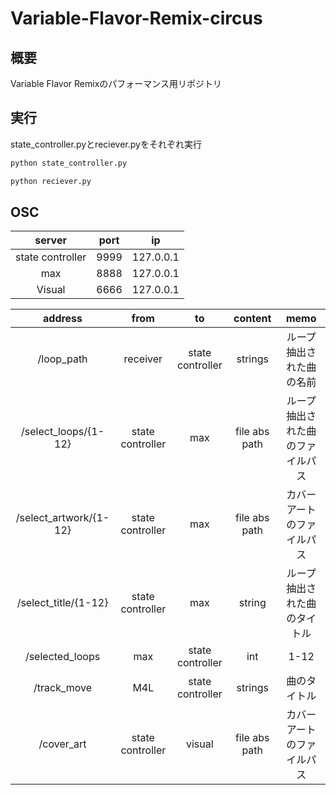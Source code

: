 # Variable-Flavor-Remix-circus

## 概要
Variable Flavor Remixのパフォーマンス用リポジトリ

## 実行
state_controller.pyとreciever.pyをそれぞれ実行
```python
python state_controller.py
```
```python
python reciever.py
```

## OSC

| server           | port | ip        |
| :--------------: | :--: | :-------: |
| state controller | 9999 | 127.0.0.1 |
| max              | 8888 | 127.0.0.1 |
| Visual           | 6666 | 127.0.0.1 |

| address                | from             | to               | content       | memo                             | 
| :--------------------: | :--------------: | :--------------: | :-----------: | :------------------------------: | 
| /loop_path             | receiver         | state controller | strings       | ループ抽出された曲の名前         | 
| /select_loops/{1-12}   | state controller | max              | file abs path | ループ抽出された曲のファイルパス | 
| /select_artwork/{1-12} | state controller | max              | file abs path | カバーアートのファイルパス | 
| /select_title/{1-12}   | state controller | max              | string        | ループ抽出された曲のタイトル | 
| /selected_loops        | max              | state controller | int           | 1-12  | 
| /track_move            | M4L              | state controller | strings       | 曲のタイトル | 
| /cover_art             | state controller | visual           | file abs path | カバーアートのファイルパス |
